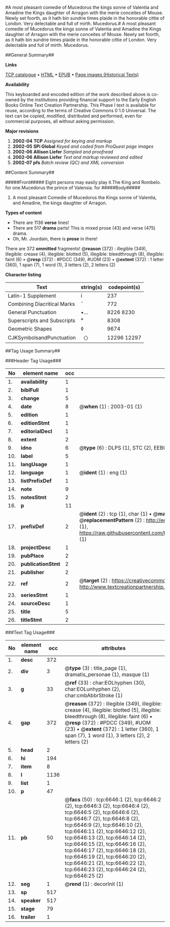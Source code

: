 #A most pleasant comedie of Mucedorus the kings sonne of Valentia and Amadine the Kings daughter of Arragon with the merie conceites of Mouse. Newly set foorth, as it hath bin sundrie times plaide in the honorable cittie of London. Very delectable and full of mirth. Mucedorus.#
A most pleasant comedie of Mucedorus the kings sonne of Valentia and Amadine the Kings daughter of Arragon with the merie conceites of Mouse. Newly set foorth, as it hath bin sundrie times plaide in the honorable cittie of London. Very delectable and full of mirth.
Mucedorus.

##General Summary##

**Links**

[TCP catalogue](http://www.ota.ox.ac.uk/tcp/)  • 
[HTML](http://tei.it.ox.ac.uk/tcp/Texts-HTML/free/A07/A07859.html)  • 
[EPUB](http://tei.it.ox.ac.uk/tcp/Texts-EPUB/free/A07/A07859.epub) • 
[Page images (Historical Texts)](https://data.historicaltexts.jisc.ac.uk/view?pubId=eebo-99842023e&pageId=eebo-99842023e-6646-1)

**Availability**

This keyboarded and encoded edition of the
	       work described above is co-owned by the institutions
	       providing financial support to the Early English Books
	       Online Text Creation Partnership. This Phase I text is
	       available for reuse, according to the terms of Creative
	       Commons 0 1.0 Universal. The text can be copied,
	       modified, distributed and performed, even for
	       commercial purposes, all without asking permission.

**Major revisions**

1. __2002-04__ __TCP__ *Assigned for keying and markup*
1. __2002-05__ __SPi Global__ *Keyed and coded from ProQuest page images*
1. __2002-06__ __Allison Liefer__ *Sampled and proofread*
1. __2002-06__ __Allison Liefer__ *Text and markup reviewed and edited*
1. __2002-07__ __pfs__ *Batch review (QC) and XML conversion*

##Content Summary##

#####Front#####
Eight persons may easily play it.The King and Rombelo. for one.Mucedorus the prince of Valensia. for
#####Body#####

1. A most pleasant Comedie of Mucedorus the Kings sonne of Valentia, and Amadine, the kings daughter of Arragon.

**Types of content**

  * There are 1136 **verse** lines!
  * There are 517 **drama** parts! This is mixed prose (43) and verse (475) drama.
  * Oh, Mr. Jourdain, there is **prose** in there!

There are 372 **ommitted** fragments! 
 @__reason__ (372) : illegible (349), illegible: crease (4), illegible: blotted (5), illegible: bleedthrough (8), illegible: faint (6)  •  @__resp__ (372) : #PDCC (349), #UOM (23)  •  @__extent__ (372) : 1 letter (360), 1 span (7), 1 word (1), 3 letters (2), 2 letters (2)

**Character listing**


|Text|string(s)|codepoint(s)|
|---|---|---|
|Latin-1 Supplement|í|237|
|Combining             Diacritical Marks|̄|772|
|General Punctuation|•…|8226 8230|
|Superscripts             and Subscripts|⁴|8308|
|Geometric Shapes|◊|9674|
|CJKSymbolsandPunctuation|〈〉|12296 12297|

##Tag Usage Summary##

###Header Tag Usage###

|No|element name|occ|attributes|
|---|---|---|---|
|1.|__availability__|1||
|2.|__biblFull__|1||
|3.|__change__|5||
|4.|__date__|8| @__when__ (1) : 2003-01 (1)|
|5.|__edition__|1||
|6.|__editionStmt__|1||
|7.|__editorialDecl__|1||
|8.|__extent__|2||
|9.|__idno__|6| @__type__ (6) : DLPS (1), STC (2), EEBO-CITATION (1), PROQUEST (1), VID (1)|
|10.|__label__|5||
|11.|__langUsage__|1||
|12.|__language__|1| @__ident__ (1) : eng (1)|
|13.|__listPrefixDef__|1||
|14.|__note__|9||
|15.|__notesStmt__|2||
|16.|__p__|11||
|17.|__prefixDef__|2| @__ident__ (2) : tcp (1), char (1)  •  @__matchPattern__ (2) : ([0-9\-]+):([0-9IVX]+) (1), (.+) (1)  •  @__replacementPattern__ (2) : http://eebo.chadwyck.com/downloadtiff?vid=$1&page=$2 (1), https://raw.githubusercontent.com/textcreationpartnership/Texts/master/tcpchars.xml#$1 (1)|
|18.|__projectDesc__|1||
|19.|__pubPlace__|2||
|20.|__publicationStmt__|2||
|21.|__publisher__|2||
|22.|__ref__|2| @__target__ (2) : https://creativecommons.org/publicdomain/zero/1.0/ (1), http://www.textcreationpartnership.org/docs/. (1)|
|23.|__seriesStmt__|1||
|24.|__sourceDesc__|1||
|25.|__title__|5||
|26.|__titleStmt__|2||


###Text Tag Usage###

|No|element name|occ|attributes|
|---|---|---|---|
|1.|__desc__|372||
|2.|__div__|3| @__type__ (3) : title_page (1), dramatis_personae (1), masque (1)|
|3.|__g__|33| @__ref__ (33) : char:EOLhyphen (30), char:EOLunhyphen (2), char:cmbAbbrStroke (1)|
|4.|__gap__|372| @__reason__ (372) : illegible (349), illegible: crease (4), illegible: blotted (5), illegible: bleedthrough (8), illegible: faint (6)  •  @__resp__ (372) : #PDCC (349), #UOM (23)  •  @__extent__ (372) : 1 letter (360), 1 span (7), 1 word (1), 3 letters (2), 2 letters (2)|
|5.|__head__|2||
|6.|__hi__|194||
|7.|__item__|8||
|8.|__l__|1136||
|9.|__list__|1||
|10.|__p__|47||
|11.|__pb__|50| @__facs__ (50) : tcp:6646:1 (2), tcp:6646:2 (2), tcp:6646:3 (2), tcp:6646:4 (2), tcp:6646:5 (2), tcp:6646:6 (2), tcp:6646:7 (2), tcp:6646:8 (2), tcp:6646:9 (2), tcp:6646:10 (2), tcp:6646:11 (2), tcp:6646:12 (2), tcp:6646:13 (2), tcp:6646:14 (2), tcp:6646:15 (2), tcp:6646:16 (2), tcp:6646:17 (2), tcp:6646:18 (2), tcp:6646:19 (2), tcp:6646:20 (2), tcp:6646:21 (2), tcp:6646:22 (2), tcp:6646:23 (2), tcp:6646:24 (2), tcp:6646:25 (2)|
|12.|__seg__|1| @__rend__ (1) : decorInit (1)|
|13.|__sp__|517||
|14.|__speaker__|517||
|15.|__stage__|79||
|16.|__trailer__|1||

